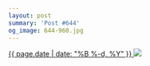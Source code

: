 ```yaml
---
layout: post
summary: 'Post #644'
og_image: 644-960.jpg
---
```


<p>
 <time>
  <a href="/644">
   {{ page.date | date: "%B %-d, %Y" }}
  </a>
 </time>
 <a href="/644">
  <img sizes="(min-width: 700px) 50vw, calc(100vw - 2rem)" src="{{ site.assets_url }}/644-480.jpg" srcset="{{ site.assets_url }}/644-240.jpg 240w, {{ site.assets_url }}/644-480.jpg 480w, {{ site.assets_url }}/644-720.jpg 720w, {{ site.assets_url }}/644-960.jpg 960w"/>
 </a>
</p>
